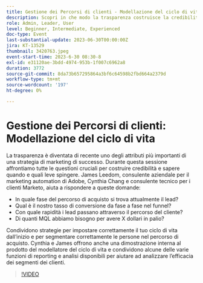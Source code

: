```yaml
---
title: Gestione dei Percorsi di clienti - Modellazione del ciclo di vita
description: Scopri in che modo la trasparenza costruisce la credibilità del marketing con Cynthia Chang e James Leedom, che condividono strategie per la configurazione del ciclo di vita, la segmentazione del percorso e mostrano gli strumenti di modellazione del ciclo di vita, reporting e analisi del Marketo Engage.
role: Admin, Leader, User
level: Beginner, Intermediate, Experienced
doc-type: Event
last-substantial-update: 2023-06-30T00:00:00Z
jira: KT-13529
thumbnail: 3420763.jpeg
event-start-time: 2023-6-30 08:30-8
exl-id: e31120ae-3bdd-4974-953b-1f007c6962a8
duration: 3772
source-git-commit: 8da73b657295864a3bf6c64598b2fbd664a2379d
workflow-type: tm+mt
source-wordcount: '197'
ht-degree: 0%

---
```


# Gestione dei Percorsi di clienti: Modellazione del ciclo di vita

La trasparenza è diventata di recente uno degli attributi più importanti di una strategia di marketing di successo. Durante questa sessione affrontiamo tutte le questioni cruciali per costruire credibilità e sapere quando e quali leve spingere. James Leedom, consulente aziendale per il marketing automation di Adobe, Cynthia Chang e consulente tecnico per i clienti Marketo, aiuta a rispondere a queste domande:

* In quale fase del percorso di acquisto si trova attualmente il lead?
* Qual è il nostro tasso di conversione da fase a fase nel funnel?
* Con quale rapidità i lead passano attraverso il percorso del cliente?
* Di quanti MQL abbiamo bisogno per avere X dollari in palio?

Condividono strategie per impostare correttamente il tuo ciclo di vita dall’inizio e per segmentare correttamente le persone nel percorso di acquisto. Cynthia e James offrono anche una dimostrazione interna al prodotto del modellatore del ciclo di vita e condividono alcune delle varie funzioni di reporting e analisi disponibili per aiutare ad analizzare l’efficacia dei segmenti dei clienti.

>[!VIDEO](https://video.tv.adobe.com/v/3420763/?learn=on)
